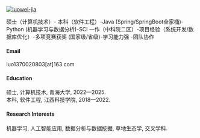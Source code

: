 

[![luowei-jia](https://img.shields.io/badge/luowei--jia-github-blue?logo=github)](https://github.com/luowei-jia)

硕士（计算机技术）- 本科（软件工程）-Java (Spring/SpringBoot全家桶)-Python (机器学习与数据分析)-SCI 一作（中科院二区）-项目经验（系统开发/数据库优化）-多项竞赛获奖 (国家级/省级)-学习能力强 -团队协作

#### Email
luo1370020803[at]163.com

#### Education
硕士, 计算机技术, 青海大学, 2022—2025.\
本科, 软件工程, 江西科技学院, 2018—2022.

#### Research Interests
机器学习, 人工智能应用, 数据分析与数据挖掘, 草地生态学, 交叉学科.

